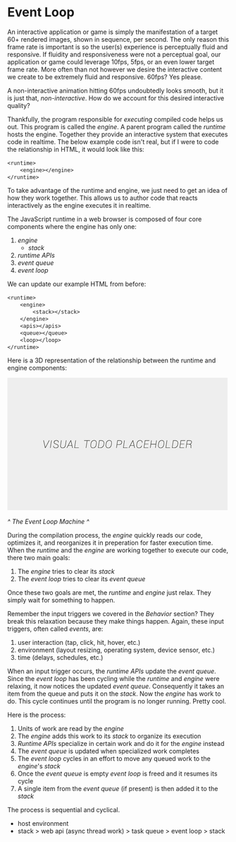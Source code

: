 # Event Loop

An interactive application or game is simply the manifestation of a target 60+ rendered images, shown in sequence, per second. The only reason this frame rate is important is so the user(s) experience is perceptually fluid and responsive. If fluidity and responsiveness were not a perceptual goal, our application or game could leverage 10fps, 5fps, or an even lower target frame rate. More often than not however we desire the interactive content we create to be extremely fluid and responsive. 60fps? Yes please.

A non-interactive animation hitting 60fps undoubtedly looks smooth, but it is just that, *non-interactive*. How do we account for this desired interactive quality?

Thankfully, the program responsible for *executing* compiled code helps us out. This program is called the *engine*. A parent program called the *runtime* hosts the engine. Together they provide an interactive system that executes code in realtime. The below example code isn't real, but if I were to code the relationship in HTML, it would look like this:

```
<runtime>
    <engine></engine>
</runtime>
```

To take advantage of the runtime and engine, we just need to get an idea of how they work together. This allows us to author code that reacts interactively as the engine executes it in realtime.

The JavaScript runtime in a web browser is composed of four core components where the engine has only one:
1. *engine*
    - *stack*
2. *runtime APIs*
3. *event queue*
4. *event loop*

We can update our example HTML from before:

```
<runtime>
    <engine>
        <stack></stack>
    </engine>
    <apis></apis>
    <queue></queue>
    <loop></loop>
</runtime>
```

Here is a 3D representation of the relationship between the runtime and engine components:

![alt text](../assets/visual-todo-placeholder.jpg "The Event Loop Machine")

*^ The Event Loop Machine ^*

During the compilation process, the *engine* quickly reads our code, optimizes it, and reorganizes it in preperation for faster execution time. When the *runtime* and the *engine* are working together to execute our code, there two main goals:
1. The *engine* tries to clear its *stack*
2. The *event loop* tries to clear its *event queue*

Once these two goals are met, the *runtime* and *engine* just relax. They simply wait for something to happen.

Remember the input triggers we covered in the *Behavior* section? They break this relaxation because they make things happen. Again, these input triggers, often called *events*, are:
1. user interaction (tap, click, hit, hover, etc.)
2. environment (layout resizing, operating system, device sensor, etc.)
3. time (delays, schedules, etc.)

When an input trigger occurs, the *runtime APIs* update the *event queue*. Since the *event loop* has been cycling while the *runtime* and *engine* were relaxing, it now notices the updated *event queue*. Consequently it takes an item from the queue and puts it on the *stack*. Now the *engine* has work to do. This cycle continues until the program is no longer running. Pretty cool.

Here is the process:
1. Units of work are read by the *engine*
2. The *engine* adds this work to its *stack* to organize its execution
2. *Runtime APIs* specialize in certain work and do it for the *engine* instead
3. The *event queue* is updated when specialized work completes
4. The *event loop* cycles in an effort to move any queued work to the *engine*'s *stack*
5. Once the *event queue* is empty *event loop* is freed and it resumes its cycle
6. A single item from the *event queue* (if present) is then added it to the *stack*


The process is sequential and cyclical.

- host environment
- stack > web api (async thread work) > task queue > event loop > stack
